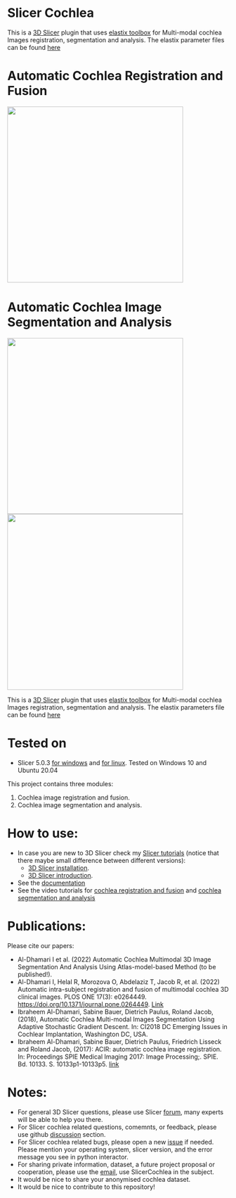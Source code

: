 # Slicer Cochlea

This is a [3D Slicer](https://gaithub.com/Slicer/Slicer) plugin that uses [elastix toolbox](https://github.com/SuperElastix/elastix) for Multi-modal cochlea Images registration, segmentation and analysis. The elastix parameter files can be found [here](https://github.com/MedicalImageAnalysisTutorials/SlicerCochlea/tree/master/docs/elastixPars)

# Automatic Cochlea Registration and Fusion
<img src="https://github.com/MedicalImageAnalysisTutorials/SlicerCochlea/raw/master/Screenshots/r1.png" width="400" height="400">


# Automatic Cochlea Image Segmentation and Analysis

<img src="https://github.com/MedicalImageAnalysisTutorials/SlicerCochlea/blob/master/Cochlea.png" width="400" height="400">

<img src="[https://github.com/MedicalImageAnalysisTutorials/SlicerCochlea/blob/master/Cochlea.png](https://github.com/MedicalImageAnalysisTutorials/SlicerCochlea/raw/master/Screenshots/s2.png)" width="400" height="400">

This is a [3D Slicer](https://gaithub.com/Slicer/Slicer) plugin that uses [elastix toolbox](https://github.com/SuperElastix/elastix) for Multi-modal cochlea Images registration, segmentation and analysis. The elastix parameters file can be found [here](https://github.com/MedicalImageAnalysisTutorials/SlicerCochlea/tree/master/docs/elastixPars)

# Tested on

* Slicer 5.0.3 [for windows](https://slicer-packages.kitware.com/api/v1/file/62d5d2ebe911182f1dc285b2/download) and [for linux](https://slicer-packages.kitware.com/api/v1/file/62cc52d2aa08d161a31c1af2/download). Tested on Windows 10 and Ubuntu 20.04


This project contains three modules:

  1. Cochlea image registration and fusion.
  2. Cochlea image segmentation and analysis.

# How to use:

* In case you are new to 3D Slicer check my [Slicer tutorials](https://www.youtube.com/playlist?list=PLW9iOMxMvikpyCUMmuqiloNp7rpaUl2M1) (notice that there maybe small difference between different versions):
  - [3D Slicer installation](https://www.youtube.com/watch?v=7XHhgpk0m78&list=PLW9iOMxMvikpyCUMmuqiloNp7rpaUl2M1&index=3).
  - [3D Slicer introduction](https://www.youtube.com/watch?v=mmf5eb0WrR8&list=PLW9iOMxMvikpyCUMmuqiloNp7rpaUl2M1&index=4).
* See the [documentation](https://medicalimageanalysistutorials.github.io/SlicerCochlea/)
* See the video tutorials for [cochlea registration and fusion](https://www.youtube.com/watch?v=JfEaPO3N47U&t=4s) and [cochlea segmentation and analysis](https://www.youtube.com/watch?v=jHD3GKepDLs)

# Publications:

Please cite our papers:

*  Al-Dhamari I et al. (2022) Automatic Cochlea Multimodal 3D Image Segmentation And Analysis Using Atlas-model-based Method (to be published!).
*  Al-Dhamari I, Helal R, Morozova O, Abdelaziz T, Jacob R, et al. (2022) Automatic intra-subject registration and fusion of multimodal cochlea 3D clinical images. PLOS ONE 17(3): e0264449. https://doi.org/10.1371/journal.pone.0264449. [Link](https://journals.plos.org/plosone/article/file?id=10.1371/journal.pone.0264449&type=printable)
*  Ibraheem Al-Dhamari, Sabine Bauer, Dietrich Paulus, Roland Jacob, (2018), Automatic Cochlea Multi-modal Images Segmentation Using Adaptive Stochastic Gradient Descent. In: CI2018 DC Emerging Issues in Cochlear Implantation, Washington DC, USA.
*  Ibraheem Al-Dhamari, Sabine Bauer, Dietrich Paulus, Friedrich Lisseck and Roland Jacob, (2017): ACIR: automatic cochlea image registration. In: Proceedings SPIE Medical Imaging 2017: Image Processing;. SPIE. Bd. 10133. S. 10133p1-10133p5. [link](http://spie.org/Publications/Proceedings/Paper/10.1117/12.2254396)

# Notes:  

* For general 3D Slicer questions, please use Slicer [forum](https://discourse.slicer.org), many experts will be able to help you there. 
* For Slicer cochlea related questions, comemnts, or feedback, please use github [discussion](https://github.com/MedicalImageAnalysisTutorials/SlicerCochlea/discussions/categories/q-a) section. 
* For  Slicer cochlea related bugs, please open a new [issue](https://github.com/MedicalImageAnalysisTutorials/SlicerCochlea/issues) if needed. Please mention your operating system, slicer version, and the error message you see in python interactor.
* For sharing private information, dataset, a future project proposal or cooperation, please use the [email](ibr_ex@yahoo.com), use SlicerCochlea in the subject. 
* It would be nice to share your anonymised cochlea dataset.
* It would be nice to contribute to this repository!
